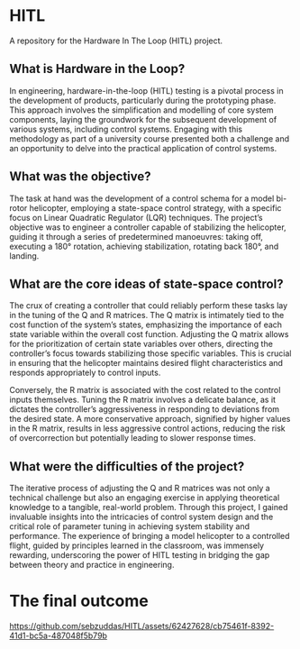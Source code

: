 # HITL

A repository for the Hardware In The Loop (HITL) project. 

## What is Hardware in the Loop?
In engineering, hardware-in-the-loop (HITL) testing is a pivotal process in the development of products, particularly during the prototyping phase. This approach involves the simplification and modelling of core system components, laying the groundwork for the subsequent development of various systems, including control systems. Engaging with this methodology as part of a university course presented both a challenge and an opportunity to delve into the practical application of control systems.

## What was the objective?

The task at hand was the development of a control schema for a model bi-rotor helicopter, employing a state-space control strategy, with a specific focus on Linear Quadratic Regulator (LQR) techniques. The project’s objective was to engineer a controller capable of stabilizing the helicopter, guiding it through a series of predetermined manoeuvres: taking off, executing a 180° rotation, achieving stabilization, rotating back 180°, and landing.

## What are the core ideas of state-space control?

The crux of creating a controller that could reliably perform these tasks lay in the tuning of the Q and R matrices. The Q matrix is intimately tied to the cost function of the system’s states, emphasizing the importance of each state variable within the overall cost function. Adjusting the Q matrix allows for the prioritization of certain state variables over others, directing the controller’s focus towards stabilizing those specific variables. This is crucial in ensuring that the helicopter maintains desired flight characteristics and responds appropriately to control inputs.

Conversely, the R matrix is associated with the cost related to the control inputs themselves. Tuning the R matrix involves a delicate balance, as it dictates the controller’s aggressiveness in responding to deviations from the desired state. A more conservative approach, signified by higher values in the R matrix, results in less aggressive control actions, reducing the risk of overcorrection but potentially leading to slower response times.

## What were the difficulties of the project?

The iterative process of adjusting the Q and R matrices was not only a technical challenge but also an engaging exercise in applying theoretical knowledge to a tangible, real-world problem. Through this project, I gained invaluable insights into the intricacies of control system design and the critical role of parameter tuning in achieving system stability and performance. The experience of bringing a model helicopter to a controlled flight, guided by principles learned in the classroom, was immensely rewarding, underscoring the power of HITL testing in bridging the gap between theory and practice in engineering.




# The final outcome

https://github.com/sebzuddas/HITL/assets/62427628/cb75461f-8392-41d1-bc5a-487048f5b79b


